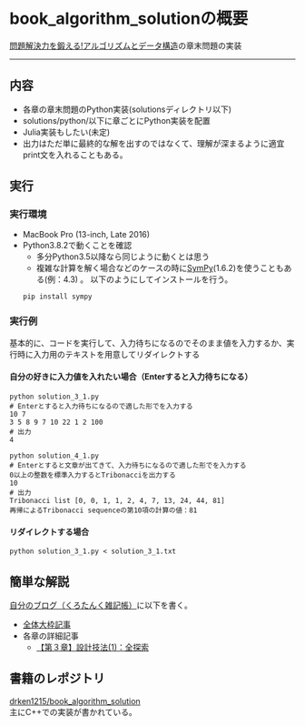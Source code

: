 # book_algorithm_solutionの概要
[問題解決力を鍛える!アルゴリズムとデータ構造](https://www.amazon.co.jp/dp/4065128447)の章末問題の実装

---
## 内容
* 各章の章末問題のPython実装(solutionsディレクトリ以下)
* solutions/python/以下に章ごとにPython実装を配置
* Julia実装もしたい(未定)
* 出力はただ単に最終的な解を出すのではなくて、理解が深まるように適宜print文を入れることもある。

## 実行
### 実行環境
* MacBook Pro (13-inch, Late 2016)
* Python3.8.2で動くことを確認
  * 多分Python3.5以降なら同じように動くとは思う
  * 複雑な計算を解く場合などのケースの時に[SymPy](https://github.com/sympy/sympy)(1.6.2)を使うこともある(例：4.3) 。
  以下のようにしてインストールを行う。
  ```
  pip install sympy
  ```
### 実行例
基本的に、コードを実行して、入力待ちになるのでそのまま値を入力するか、実行時に入力用のテキストを用意してリダイレクトする
#### 自分の好きに入力値を入れたい場合（Enterすると入力待ちになる）
```
python solution_3_1.py
# Enterとすると入力待ちになるので適した形でを入力する
10 7
3 5 8 9 7 10 22 1 2 100
# 出力
4
```
```
python solution_4_1.py
# Enterとすると文章が出てきて、入力待ちになるので適した形でを入力する
0以上の整数を標準入力するとTribonacciを出力する
10
# 出力
Tribonacci list [0, 0, 1, 1, 2, 4, 7, 13, 24, 44, 81]
再帰によるTribonacci sequenceの第10項の計算の値：81
```

#### リダイレクトする場合
```
python solution_3_1.py < solution_3_1.txt
```

## 簡単な解説
[自分のブログ（くろたんく雑記帳）](https://blacktanktop.hatenablog.com/)に以下を書く。
* [全体大枠記事](https://blacktanktop.hatenablog.com/entry/2020/10/16/133402)
* 各章の詳細記事
  * [【第３章】設計技法(1)：全探索](https://blacktanktop.hatenablog.com/entry/2020/10/16/133149)

## 書籍のレポジトリ
[drken1215/book_algorithm_solution](https://github.com/drken1215/book_algorithm_solution)  
主にC++での実装が書かれている。
